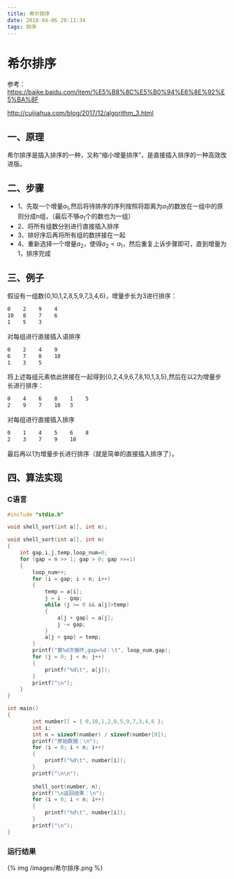 ```yaml
---
title: 希尔排序
date: 2018-04-06 20:11:34
tags: 排序
---
```


# 希尔排序

参考：
https://baike.baidu.com/item/%E5%B8%8C%E5%B0%94%E6%8E%92%E5%BA%8F

http://cuijiahua.com/blog/2017/12/algorithm_3.html

## 一、原理

希尔排序是插入排序的一种，又称“缩小增量排序”，是直接插入排序的一种高效改进版。
<!--more-->
## 二、步骤

- 1、先取一个增量$a_{1}$,然后将待排序的序列按照将距离为$a_{1}$的数放在一组中的原则分成n组，（最后不够$a_{1}$个的数也为一组）
- 2、将所有组数分别进行直接插入排序
- 3、排好序后再将所有组的数拼接在一起
- 4、重新选择一个增量$a_{2}$，使得$a_{2}<a_{1}$，然后重复上诉步骤即可，直到增量为1，排序完成

## 三、例子

假设有一组数{0,10,1,2,8,5,9,7,3,4,6}，增量步长为3进行排序：
```bash
0    2    9    4
10   8    7    6
1    5    3
```
对每组进行直接插入语排序
```bash
0    2    4    9
6    7    8    10
1    3    5
```
将上述每组元素依此拼接在一起得到{0,2,4,9,6,7,8,10,1,3,5},然后在以2为增量步长进行排序：
```bash
0    4    6    8    1    5
2    9    7    10   3
```
对每组进行直接插入排序
```bash
0    1    4    5    6    8
2    3    7    9    10
```

最后再以1为增量步长进行排序（就是简单的直接插入排序了）。



## 四、算法实现

### C语言

```c
#include "stdio.h"

void shell_sort(int a[], int n);

void shell_sort(int a[], int n)
{
	int gap,i,j,temp,loop_num=0;
	for (gap = n >> 1; gap > 0; gap >>=1)
	{
		loop_num++;
		for (i = gap; i < n; i++)
		{
			temp = a[i];
			j = i - gap;
			while (j >= 0 && a[j]>temp)
			{
				a[j + gap] = a[j];
				j -= gap;
			}
			a[j + gap] = temp;
		}
		printf("第%d次循环,gap=%d：\t", loop_num,gap);
		for (j = 0; j < n; j++)
		{
			printf("%d\t", a[j]);
		}
		printf("\n");
	}
}

int main()
{
		int number[] = { 0,10,1,2,8,5,9,7,3,4,6 };
		int i;
		int n = sizeof(number) / sizeof(number[0]);
		printf("原始数据：\n");
		for (i = 0; i < n; i++)
		{
			printf("%d\t", number[i]);
		}
		printf("\n\n");
	
		shell_sort(number, n);
		printf("\n返回结果：\n");
		for (i = 0; i < n; i++)
		{
			printf("%d\t", number[i]);
		}
		printf("\n");
}
```
### 运行结果

{% img /images/希尔排序.png %}
